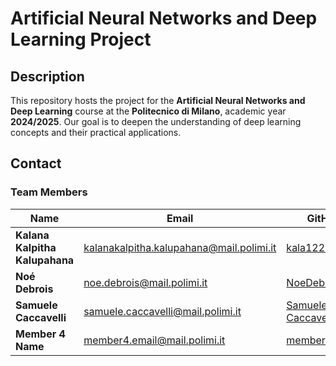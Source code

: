 # Artificial Neural Networks and Deep Learning Project

## Description

This repository hosts the project for the **Artificial Neural Networks and Deep Learning** course at the **Politecnico di Milano**, academic year **2024/2025**. Our goal is to deepen the understanding of deep learning concepts and their practical applications.

## Contact

### Team Members

| Name                            | Email                                     | GitHub                        |
|---------------------------------|-------------------------------------------|-------------------------------|
| **Kalana Kalpitha Kalupahana**  | [kalanakalpitha.kalupahana@mail.polimi.it](mailto:kalanakalpitha.kalupahana@mail.polimi.it) | [kala1221](https://github.com/kala1221) |
| **Noé Debrois**                 | [noe.debrois@mail.polimi.it](mailto:noe.debrois@mail.polimi.it) | [NoeDebrois](https://github.com/NoeDebrois) |
| **Samuele Caccavelli**               | [samuele.caccavelli@mail.polimi.it](mailto:samuele.caccavelli@mail.polimi.it) | [Samuele-Caccavelli](https://github.com/Samuele-Caccavelli) |
| **Member 4 Name**               | [member4.email@mail.polimi.it](mailto:member4.email@mail.polimi.it) | [member4github](https://github.com/member4github) |

